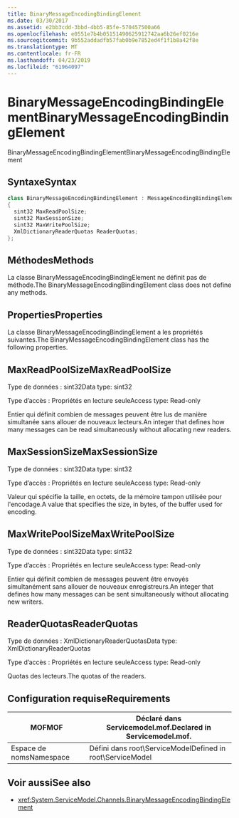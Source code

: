 ```yaml
---
title: BinaryMessageEncodingBindingElement
ms.date: 03/30/2017
ms.assetid: e2bb3cdd-3bbd-4bb5-85fe-570457500a66
ms.openlocfilehash: e0551e7b4b05151490625912742aa6b26ef0216e
ms.sourcegitcommit: 9b552addadfb57fab0b9e7852ed4f1f1b8a42f8e
ms.translationtype: MT
ms.contentlocale: fr-FR
ms.lasthandoff: 04/23/2019
ms.locfileid: "61964097"
---
```

# <a name="binarymessageencodingbindingelement"></a><span data-ttu-id="a738f-102">BinaryMessageEncodingBindingElement</span><span class="sxs-lookup"><span data-stu-id="a738f-102">BinaryMessageEncodingBindingElement</span></span>
<span data-ttu-id="a738f-103">BinaryMessageEncodingBindingElement</span><span class="sxs-lookup"><span data-stu-id="a738f-103">BinaryMessageEncodingBindingElement</span></span>  
  
## <a name="syntax"></a><span data-ttu-id="a738f-104">Syntaxe</span><span class="sxs-lookup"><span data-stu-id="a738f-104">Syntax</span></span>  
  
```csharp  
class BinaryMessageEncodingBindingElement : MessageEncodingBindingElement  
{  
  sint32 MaxReadPoolSize;  
  sint32 MaxSessionSize;  
  sint32 MaxWritePoolSize;  
  XmlDictionaryReaderQuotas ReaderQuotas;  
};  
```  
  
## <a name="methods"></a><span data-ttu-id="a738f-105">Méthodes</span><span class="sxs-lookup"><span data-stu-id="a738f-105">Methods</span></span>  
 <span data-ttu-id="a738f-106">La classe BinaryMessageEncodingBindingElement ne définit pas de méthode.</span><span class="sxs-lookup"><span data-stu-id="a738f-106">The BinaryMessageEncodingBindingElement class does not define any methods.</span></span>  
  
## <a name="properties"></a><span data-ttu-id="a738f-107">Properties</span><span class="sxs-lookup"><span data-stu-id="a738f-107">Properties</span></span>  
 <span data-ttu-id="a738f-108">La classe BinaryMessageEncodingBindingElement a les propriétés suivantes.</span><span class="sxs-lookup"><span data-stu-id="a738f-108">The BinaryMessageEncodingBindingElement class has the following properties.</span></span>  
  
## <a name="maxreadpoolsize"></a><span data-ttu-id="a738f-109">MaxReadPoolSize</span><span class="sxs-lookup"><span data-stu-id="a738f-109">MaxReadPoolSize</span></span>  
 <span data-ttu-id="a738f-110">Type de données : sint32</span><span class="sxs-lookup"><span data-stu-id="a738f-110">Data type: sint32</span></span>  
  
 <span data-ttu-id="a738f-111">Type d’accès : Propriétés en lecture seule</span><span class="sxs-lookup"><span data-stu-id="a738f-111">Access type: Read-only</span></span>  
  
 <span data-ttu-id="a738f-112">Entier qui définit combien de messages peuvent être lus de manière simultanée sans allouer de nouveaux lecteurs.</span><span class="sxs-lookup"><span data-stu-id="a738f-112">An integer that defines how many messages can be read simultaneously without allocating new readers.</span></span>  
  
## <a name="maxsessionsize"></a><span data-ttu-id="a738f-113">MaxSessionSize</span><span class="sxs-lookup"><span data-stu-id="a738f-113">MaxSessionSize</span></span>  
 <span data-ttu-id="a738f-114">Type de données : sint32</span><span class="sxs-lookup"><span data-stu-id="a738f-114">Data type: sint32</span></span>  
  
 <span data-ttu-id="a738f-115">Type d’accès : Propriétés en lecture seule</span><span class="sxs-lookup"><span data-stu-id="a738f-115">Access type: Read-only</span></span>  
  
 <span data-ttu-id="a738f-116">Valeur qui spécifie la taille, en octets, de la mémoire tampon utilisée pour l'encodage.</span><span class="sxs-lookup"><span data-stu-id="a738f-116">A value that specifies the size, in bytes, of the buffer used for encoding.</span></span>  
  
## <a name="maxwritepoolsize"></a><span data-ttu-id="a738f-117">MaxWritePoolSize</span><span class="sxs-lookup"><span data-stu-id="a738f-117">MaxWritePoolSize</span></span>  
 <span data-ttu-id="a738f-118">Type de données : sint32</span><span class="sxs-lookup"><span data-stu-id="a738f-118">Data type: sint32</span></span>  
  
 <span data-ttu-id="a738f-119">Type d’accès : Propriétés en lecture seule</span><span class="sxs-lookup"><span data-stu-id="a738f-119">Access type: Read-only</span></span>  
  
 <span data-ttu-id="a738f-120">Entier qui définit combien de messages peuvent être envoyés simultanément sans allouer de nouveaux enregistreurs.</span><span class="sxs-lookup"><span data-stu-id="a738f-120">An integer that defines how many messages can be sent simultaneously without allocating new writers.</span></span>  
  
## <a name="readerquotas"></a><span data-ttu-id="a738f-121">ReaderQuotas</span><span class="sxs-lookup"><span data-stu-id="a738f-121">ReaderQuotas</span></span>  
 <span data-ttu-id="a738f-122">Type de données : XmlDictionaryReaderQuotas</span><span class="sxs-lookup"><span data-stu-id="a738f-122">Data type: XmlDictionaryReaderQuotas</span></span>  
  
 <span data-ttu-id="a738f-123">Type d’accès : Propriétés en lecture seule</span><span class="sxs-lookup"><span data-stu-id="a738f-123">Access type: Read-only</span></span>  
  
 <span data-ttu-id="a738f-124">Quotas des lecteurs.</span><span class="sxs-lookup"><span data-stu-id="a738f-124">The quotas of the readers.</span></span>  
  
## <a name="requirements"></a><span data-ttu-id="a738f-125">Configuration requise</span><span class="sxs-lookup"><span data-stu-id="a738f-125">Requirements</span></span>  
  
|<span data-ttu-id="a738f-126">MOF</span><span class="sxs-lookup"><span data-stu-id="a738f-126">MOF</span></span>|<span data-ttu-id="a738f-127">Déclaré dans Servicemodel.mof.</span><span class="sxs-lookup"><span data-stu-id="a738f-127">Declared in Servicemodel.mof.</span></span>|  
|---------|-----------------------------------|  
|<span data-ttu-id="a738f-128">Espace de noms</span><span class="sxs-lookup"><span data-stu-id="a738f-128">Namespace</span></span>|<span data-ttu-id="a738f-129">Défini dans root\ServiceModel</span><span class="sxs-lookup"><span data-stu-id="a738f-129">Defined in root\ServiceModel</span></span>|  
  
## <a name="see-also"></a><span data-ttu-id="a738f-130">Voir aussi</span><span class="sxs-lookup"><span data-stu-id="a738f-130">See also</span></span>

- <xref:System.ServiceModel.Channels.BinaryMessageEncodingBindingElement>

